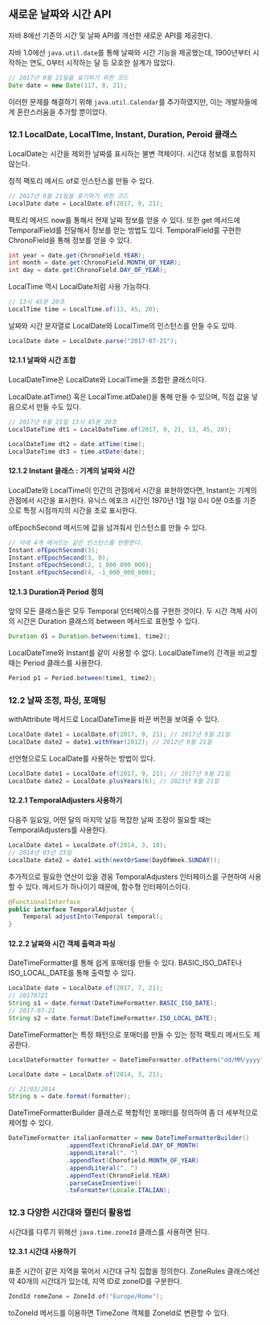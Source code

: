 ## 새로운 날짜와 시간 API
자바 8에선 기존의 시간 및 날짜 API를 개선한 새로운 API를 제공한다.

자바 1.0에선 `java.util.date`를 통해 날짜와 시간 기능을 제공했는데, 1900년부터 시작하는 연도, 0부터 시작하는 달 등 모호한 설계가 많았다.
```Java
// 2017년 9월 21일을 표기하기 위한 코드
Date date = new Date(117, 8, 21);
```

이러한 문제를 해결하기 위해 `java.util.Calendar`를 추가하였지만, 이는 개발자들에게 혼란스러움을 추가할 뿐이었다.

### 12.1 LocalDate, LocalTIme, Instant, Duration, Peroid 클래스
LocalDate는 시간을 제외한 날짜를 표시하는 불변 객체이다. 시간대 정보를 포함하지 않는다.

정적 팩토리 메서드 of로 인스턴스를 만들 수 있다.
```Java
// 2017년 9월 21일을 표기하기 위한 코드
LocalDate date = LocalDate.of(2017, 9, 21);
```
팩토리 메서드 now를 통해서 현재 날짜 정보를 얻을 수 있다. 또한 get 메서드에 TemporalField를 전달해서 정보를 얻는 방법도 있다. TemporalField를 구현한 ChronoField을 통해 정보를 얻을 수 있다.
```Java
int year = date.get(ChronoField.YEAR);
int month = date.get(ChronoField.MONTH_OF_YEAR);
int day = date.get(ChronoField.DAY_OF_YEAR);
```

LocalTime 역시 LocalDate처럼 사용 가능하다.
```Java
// 13시 45분 20초
LocalTime time = LocalTime.of(13, 45, 20);
```

날짜와 시간 문자열로 LocalDate와 LocalTime의 인스턴스를 만들 수도 있따.
```Java
LocalDate date = LocalDate.parse("2017-07-21");
```

#### 12.1.1 날짜와 시간 조합
LocalDateTime은 LocalDate와 LocalTime을 조합한 클래스이다.

LocalDate.atTime() 혹은 LocalTime.atDate()을 통해 만들 수 있으며, 직접 값을 넣음으로서 만들 수도 있다.
```Java
// 2017년 9월 21일 13시 45분 20초
LocalDateTime dt1 = LocalDateTime.of(2017, 9, 21, 13, 45, 20);

LocalDateTime dt2 = date.atTime(time);
LocalDateTime dt3 = time.atDate(date);
```

#### 12.1.2 Instant 클래스 : 기계의 날짜와 시간
LocalDate와 LocalTime이 인간의 관점에서 시간을 표현하였다면, Instant는 기계의 관점에서 시간을 표시한다. 유닉스 에포크 시간인 1970년 1월 1일 0시 0분 0초를 기준으로 특정 시점까지의 시간을 초로 표시한다.

ofEpochSecond 메서드에 값을 넘겨줘서 인스턴스를 만들 수 있다.
```Java
// 아래 4개 메서드는 같은 인스턴스를 반환한다.
Instant.ofEpochSecond(3);
Instant.ofEpochSecond(3, 0);
Instant.ofEpochSecond(2, 1_000_000_000);
Instant.ofEpochSecond(4, -1_000_000_000);
```

#### 12.1.3 Duration과 Period 정의
앞의 모든 클래스들은 모두 Temporal 인터페이스를 구현한 것이다. 두 시간 객체 사이의 시간은 Duration 클래스의 between 메서드로 표현할 수 있다.
```Java
Duration d1 = Duration.between(time1, time2);
```

LocalDateTime와 Instant를 같이 사용할 수 없다. LocalDateTime의 간격을 비교할 때는 Period 클래스를 사용한다.
```Java
Period p1 = Period.between(time1, time2);
```

### 12.2 날짜 조정, 파싱, 포매팅
withAttribute 메서드로 LocalDateTime을 바꾼 버전을 보여줄 수 있다.
```Java
LocalDate date1 = LocalDate.of(2017, 9, 21); // 2017년 9월 21일
LocalDate date2 = date1.withYear(2012); // 2012년 9월 21일
```

선언형으로도 LocalDate를 사용하는 방법이 있다. 
```Java
LocalDate date1 = LocalDate.of(2017, 9, 21); // 2017년 9월 21일
LocalDate date2 = LocalDate.plusYears(6); // 2023년 9월 21일
```

#### 12.2.1 TemporalAdjusters 사용하기
다음주 일요일, 어떤 달의 마지막 날등 복잡한 날짜 조정이 필요할 때는 TemporalAdjusters를 사용한다.
```Java
LocalDate date1 = LocalDate.of(2014, 3, 18);
// 2014년 03년 23일
LocalDate date2 = date1.with(nextOrSame(DayOfWeek.SUNDAY)); 
```

추가적으로 필요한 연산이 있을 경웅 TemporalAdjusters 인터페이스를 구현하여 사용할 수 있다. 메서드가 하나이기 때문에, 함수형 인터페이스이다.
```Java
@FunctionalInterface
public interface TemporalAdjuster {
    Temporal adjustInto(Temporal temporal);
}
```

#### 12.2.2 날짜와 시간 객체 출력과 파싱
DateTimeFormatter를 통해 쉽게 포매터를 만들 수 있다. BASIC_ISO_DATE나 ISO_LOCAL_DATE를 통해 출력할 수 있다.
```Java
LocalDate date = LocalDate.of(2017, 7, 21);
// 20170721
String s1 = date.format(DateTimeFormatter.BASIC_ISO_DATE);
// 2017-07-21
String s2 = date.format(DateTimeFormatter.ISO_LOCAL_DATE);
```
DateTimeFormatter는 특정 패턴으로 포매터를 만들 수 있는 정적 팩토리 메서드도 제공한다.
```Java
LocalDateFormatter formatter = DateTimeFormatter.ofPattern("dd/MM/yyyy");

LocalDate date = LocalDate.of(2014, 3, 21);

// 21/03/2014
String s = date.format(formatter);
```
DateTimeFormatterBuilder 클래스로 복합적인 포매터를 정의하여 좀 더 세부적으로 제어할 수 있다.
```Java
DateTimeFormatter italianFormatter = new DateTimeFormatterBuilder()
                .appendText(ChronoField.DAY_OF_MONTH)
                .appendLiteral(". ")
                .appendText(Chorofield.MONTH_OF_YEAR)
                .appendLiteral(". ")
                .appendText(ChronoField.YEAR)
                .parseCaseInsentive()
                .toFormatter(Locale.ITALIAN);
```

### 12.3 다양한 시간대와 캘린더 활용법
시간대를 다루기 위해선 `java.time.zoneId` 클래스를 사용하면 된다.
#### 12.3.1 시간대 사용하기
표준 시간이 같은 지역을 묶어서 시간대 규칙 집합을 정의한다. ZoneRules 클래스에선 약 40개의 시간대가 있는데, 지역 ID로 zoneID를 구분한다.
```Java
ZondId romeZone = ZoneId.of("Europe/Rome");
```
toZoneId 메서드를 이용하면 TimeZone 객체를 ZoneId로 변환할 수 있다.